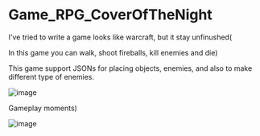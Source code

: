 # Game_RPG_CoverOfTheNight
I've tried to write a game looks like warcraft, but it stay unfinushed(

In this game you can walk, shoot fireballs, kill enemies and die)

This game support JSONs for placing objects, enemies, and also to make different type of enemies.

![image](https://github.com/arteman17/Game_RPG_CoverOfTheNight/assets/112858869/f1b21764-f00e-4831-a7af-284e4bd3acd1)

Gameplay moments)

![image](https://github.com/arteman17/Game_RPG_CoverOfTheNight/assets/112858869/2657c3b2-93c1-4436-9f9e-180bc92d6735)
